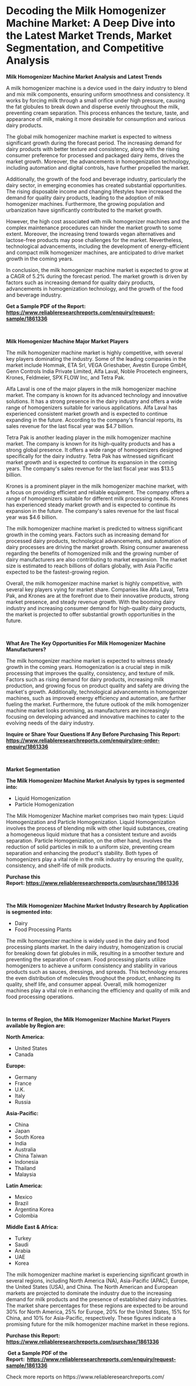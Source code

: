 <p><h1>Decoding the Milk Homogenizer Machine Market: A Deep Dive into the Latest Market Trends, Market Segmentation, and Competitive Analysis</h1></p><p><strong>Milk Homogenizer Machine Market Analysis and Latest Trends</strong></p>
<p><p>A milk homogenizer machine is a device used in the dairy industry to blend and mix milk components, ensuring uniform smoothness and consistency. It works by forcing milk through a small orifice under high pressure, causing the fat globules to break down and disperse evenly throughout the milk, preventing cream separation. This process enhances the texture, taste, and appearance of milk, making it more desirable for consumption and various dairy products.</p><p>The global milk homogenizer machine market is expected to witness significant growth during the forecast period. The increasing demand for dairy products with better texture and consistency, along with the rising consumer preference for processed and packaged dairy items, drives the market growth. Moreover, the advancements in homogenization technology, including automation and digital controls, have further propelled the market.</p><p>Additionally, the growth of the food and beverage industry, particularly the dairy sector, in emerging economies has created substantial opportunities. The rising disposable income and changing lifestyles have increased the demand for quality dairy products, leading to the adoption of milk homogenizer machines. Furthermore, the growing population and urbanization have significantly contributed to the market growth.</p><p>However, the high cost associated with milk homogenizer machines and the complex maintenance procedures can hinder the market growth to some extent. Moreover, the increasing trend towards vegan alternatives and lactose-free products may pose challenges for the market. Nevertheless, technological advancements, including the development of energy-efficient and compact milk homogenizer machines, are anticipated to drive market growth in the coming years.</p><p>In conclusion, the milk homogenizer machine market is expected to grow at a CAGR of 5.2% during the forecast period. The market growth is driven by factors such as increasing demand for quality dairy products, advancements in homogenization technology, and the growth of the food and beverage industry.</p></p>
<p><strong>Get a Sample PDF of the Report:&nbsp; <a href="https://www.reliableresearchreports.com/enquiry/request-sample/1861336">https://www.reliableresearchreports.com/enquiry/request-sample/1861336</a></strong></p>
<p>&nbsp;</p>
<p><strong>Milk Homogenizer Machine Major Market Players</strong></p>
<p><p>The milk homogenizer machine market is highly competitive, with several key players dominating the industry. Some of the leading companies in the market include Hommak, ETA Srl, VEGA Grieshaber, Avestin Europe GmbH, Genn Controls India Private Limited, Alfa Laval, Noble Procetech engineers, Krones, Feldmeier, SPX FLOW Inc, and Tetra Pak.</p><p>Alfa Laval is one of the major players in the milk homogenizer machine market. The company is known for its advanced technology and innovative solutions. It has a strong presence in the dairy industry and offers a wide range of homogenizers suitable for various applications. Alfa Laval has experienced consistent market growth and is expected to continue expanding in the future. According to the company's financial reports, its sales revenue for the last fiscal year was $4.7 billion.</p><p>Tetra Pak is another leading player in the milk homogenizer machine market. The company is known for its high-quality products and has a strong global presence. It offers a wide range of homogenizers designed specifically for the dairy industry. Tetra Pak has witnessed significant market growth and is expected to continue its expansion in the coming years. The company's sales revenue for the last fiscal year was $13.5 billion.</p><p>Krones is a prominent player in the milk homogenizer machine market, with a focus on providing efficient and reliable equipment. The company offers a range of homogenizers suitable for different milk processing needs. Krones has experienced steady market growth and is expected to continue its expansion in the future. The company's sales revenue for the last fiscal year was $4.6 billion.</p><p>The milk homogenizer machine market is predicted to witness significant growth in the coming years. Factors such as increasing demand for processed dairy products, technological advancements, and automation of dairy processes are driving the market growth. Rising consumer awareness regarding the benefits of homogenized milk and the growing number of dairy manufacturers are also contributing to market expansion. The market size is estimated to reach billions of dollars globally, with Asia Pacific expected to be the fastest-growing region.</p><p>Overall, the milk homogenizer machine market is highly competitive, with several key players vying for market share. Companies like Alfa Laval, Tetra Pak, and Krones are at the forefront due to their innovative products, strong market presence, and steady revenue growth. With the booming dairy industry and increasing consumer demand for high-quality dairy products, the market is projected to offer substantial growth opportunities in the future.</p></p>
<p>&nbsp;</p>
<p><strong>What Are The Key Opportunities For Milk Homogenizer Machine Manufacturers?</strong></p>
<p><p>The milk homogenizer machine market is expected to witness steady growth in the coming years. Homogenization is a crucial step in milk processing that improves the quality, consistency, and texture of milk. Factors such as rising demand for dairy products, increasing milk production, and growing focus on product quality and safety are driving the market's growth. Additionally, technological advancements in homogenizer machines, such as improved energy efficiency and automation, are further fueling the market. Furthermore, the future outlook of the milk homogenizer machine market looks promising, as manufacturers are increasingly focusing on developing advanced and innovative machines to cater to the evolving needs of the dairy industry.</p></p>
<p><strong>Inquire or Share Your Questions If Any Before Purchasing This Report: <a href="https://www.reliableresearchreports.com/enquiry/pre-order-enquiry/1861336">https://www.reliableresearchreports.com/enquiry/pre-order-enquiry/1861336</a></strong></p>
<p>&nbsp;</p>
<p><strong>Market Segmentation</strong></p>
<p><strong>The Milk Homogenizer Machine Market Analysis by types is segmented into:</strong></p>
<p><ul><li>Liquid Homogenization</li><li>Particle Homogenization</li></ul></p>
<p><p>The Milk Homogenizer Machine market comprises two main types: Liquid Homogenization and Particle Homogenization. Liquid Homogenization involves the process of blending milk with other liquid substances, creating a homogeneous liquid mixture that has a consistent texture and avoids separation. Particle Homogenization, on the other hand, involves the reduction of solid particles in milk to a uniform size, preventing cream separation and enhancing the product's stability. Both types of homogenizers play a vital role in the milk industry by ensuring the quality, consistency, and shelf-life of milk products.</p></p>
<p><strong>Purchase this Report:&nbsp;<a href="https://www.reliableresearchreports.com/purchase/1861336">https://www.reliableresearchreports.com/purchase/1861336</a></strong></p>
<p>&nbsp;</p>
<p><strong>The Milk Homogenizer Machine Market Industry Research by Application is segmented into:</strong></p>
<p><ul><li>Dairy</li><li>Food Processing Plants</li></ul></p>
<p><p>The milk homogenizer machine is widely used in the dairy and food processing plants market. In the dairy industry, homogenization is crucial for breaking down fat globules in milk, resulting in a smoother texture and preventing the separation of cream. Food processing plants utilize homogenizers to achieve a uniform consistency and stability in various products such as sauces, dressings, and spreads. This technology ensures the even distribution of molecules throughout the product, enhancing its quality, shelf life, and consumer appeal. Overall, milk homogenizer machines play a vital role in enhancing the efficiency and quality of milk and food processing operations.</p></p>
<p>&nbsp;</p>
<p><strong>In terms of Region, the Milk Homogenizer Machine Market Players available by Region are:</strong></p>
<p>
    <p> <strong> North America: </strong>
        <ul>
            <li>United States</li>
            <li>Canada</li>
        </ul>
        </p> 
    <p> <strong> Europe: </strong>
        <ul>
            <li>Germany</li>
            <li>France</li>
            <li>U.K.</li>
            <li>Italy</li>
            <li>Russia</li>
        </ul>
        </p> 
    <p> <strong> Asia-Pacific: </strong>
        <ul>
            <li>China</li>
            <li>Japan</li>
            <li>South Korea</li>
            <li>India</li>
            <li>Australia</li>
            <li>China Taiwan</li>
            <li>Indonesia</li>
            <li>Thailand</li>
            <li>Malaysia</li>
        </ul>
        </p> 
    <p> <strong> Latin America: </strong>
        <ul>
            <li>Mexico</li>
            <li>Brazil</li>
            <li>Argentina Korea</li>
            <li>Colombia</li>
        </ul>
        </p> 
    <p> <strong> Middle East & Africa: </strong>
        <ul>
            <li>Turkey</li>
            <li>Saudi</li>
            <li>Arabia</li>
            <li>UAE</li>
            <li>Korea</li>
        </ul>
    </p>
    </p>
<p><p>The milk homogenizer machine market is experiencing significant growth in several regions, including North America (NA), Asia-Pacific (APAC), Europe, the United States (USA), and China. The North American and European markets are projected to dominate the industry due to the increasing demand for milk products and the presence of established dairy industries. The market share percentages for these regions are expected to be around 30% for North America, 25% for Europe, 20% for the United States, 15% for China, and 10% for Asia-Pacific, respectively. These figures indicate a promising future for the milk homogenizer machine market in these regions.</p></p>
<p><strong>Purchase this Report: <a href="https://www.reliableresearchreports.com/purchase/1861336">https://www.reliableresearchreports.com/purchase/1861336</a></strong></p>
<p>&nbsp;<strong>Get a Sample PDF of the Report:&nbsp;&nbsp;<a href="https://www.reliableresearchreports.com/enquiry/request-sample/1861336">https://www.reliableresearchreports.com/enquiry/request-sample/1861336</a></strong></p>
<p><strong></strong></p>
<p>Check more reports on https://www.reliableresearchreports.com/</p>